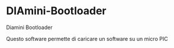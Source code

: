 # DIAmini-Bootloader
Diamini Bootloader

Questo software permette di caricare un software su un micro PIC
